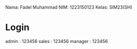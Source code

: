 Nama: Fadel Muhammad
NIM: 1223150123
Kelas: SIM23(SH)

# Login
admin : 123456
sales : 123456
manager : 123456


